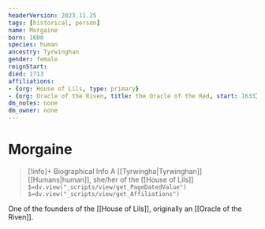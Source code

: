 ```yaml
---
headerVersion: 2023.11.25
tags: [historical, person]
name: Morgaine
born: 1600
species: human
ancestry: Tyrwinghan
gender: female
reignStart:
died: 1713
affiliations: 
- {org: House of Lils, type: primary}
- {org: Oracle of the Riven, title: the Oracle of the Red, start: 1633}
dm_notes: none
dm_owner: none
---
```

# Morgaine
>[!info]+ Biographical Info
> A [[Tyrwingha|Tyrwinghan]] [[Humans|human]], she/her of the [[House of Lils]]
> `$=dv.view("_scripts/view/get_PageDatedValue")`
> `$=dv.view("_scripts/view/get_Affiliations")`

One of the founders of the [[House of Lils]], originally an [[Oracle of the Riven]].



